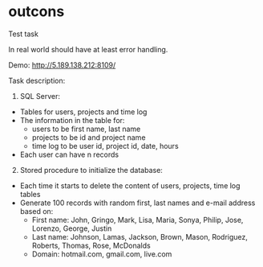 # outcons
Test task 

In real world should have at least error handling. 

Demo: http://5.189.138.212:8109/

Task description:

1) SQL Server:

- Tables for users, projects and time log
- The information in the table for:
    - users to be first name, last name
    - projects to be id and project name
    - time log to be user id, project id, date, hours
- Each user can have n records

2) Stored procedure to initialize the database:

- Еach time it starts to delete the content of users, projects, time log tables
- Generate 100 records with random first, last names and e-mail address based on:
    - First name: John, Gringo, Mark, Lisa, Maria, Sonya, Philip, Jose, Lorenzo, George, Justin
    - Last name: Johnson, Lamas, Jackson, Brown, Mason, Rodriguez, Roberts, Thomas, Rose, McDonalds
    - Domain: hotmail.com, gmail.com, live.com
